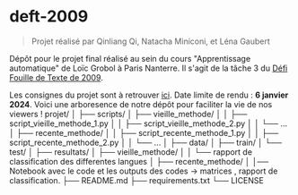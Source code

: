 # deft-2009
> Projet réalisé par Qinliang Qi, Natacha Miniconi, et Léna Gaubert

Dépôt pour le projet final réalisé au sein du cours "Apprentissage automatique" de Loïc Grobol à Paris Nanterre. Il s'agit de la tâche 3 du [Défi Fouille de Texte de 2009](https://deft.lisn.upsaclay.fr/2009/).

Les consignes du projet sont à retrouver [ici](https://loicgrobol.github.io/apprentissage-artificiel/#2023-10-25--r%C3%A9gularisation). Date limite de rendu : **6 janvier 2024**.
Voici une arboresence de notre dépôt pour faciliter la vie de nos viewers ! 
projet/
│
├── scripts/
│ ├── vieille_methode/
│ │ ├── script_vieille_methode_1.py
│ │ ├── script_vieille_methode_2.py
│ │ └── ...
│ ├── recente_methode/
│ │ ├── script_recente_methode_1.py
│ │ ├── script_recente_methode_2.py
│ │ └── ...
│
├── data/
│ ├── train/
│ └── test/
│
├── resultats/
│ ├── vieille_methode/
│ │ └── rapport de classification des differentes langues
│ ├── recente_methode/
│ │── Notebook avec le code et les outputs des codes -> matrices , rapport de classification.
├── README.md
├── requirements.txt
└── LICENSE
